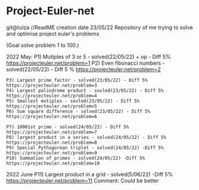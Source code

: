 # Project-Euler-net 
git@tulza
//ReadME creation date 23/05/22 
Repository of me trying to solve and optimise project euler's problems

(Goal solve problem 1 to 100.)

2022 May:
	P1) Mutiples of 3 or 5 - solved(22/05/22) + op - Diff 5%			https://projecteuler.net/problem=1 
	P2) Even fibonacci numbers - solved(22/05/22) - Diff 5 %            https://projecteuler.net/problem=2		
	
	P3) Largest prime factor - solved(23/05/22) - Diff 5%               https://projecteuler.net/problem=3									
	P4) Largest palindrome product - sovled(23/05/22) - Diff 5%         https://projecteuler.net/problem=4									
	P5) Smallest mutiples - sovled(23/05/22) - Diff 5%                  https://projecteuler.net/problem=5 
	P6) Sum square difference - solved(23/05/22) - Diff 5%              https://projecteuler.net/problem=6 		
	
	P7) 10001st prime - solved(24/05/22) - Diff 5%						https://projecteuler.net/problem=7 
	P8) largest product in a series - solved(24/05/22) - Diff 5%        https://projecteuler.net/problem=8   
	P9) Special Pythagorean triplet - solved(24/05/22) -Diff 5%			https://projecteuler.net/problem=9
	P10) Summation of primes - solved(24/05/22) -Diff 5%				https://projecteuler.net/problem=10

2022 June
	P11) Largest product in a grid - solved(5/06/22) -Diff 5%			https://projecteuler.net/problem=11 Comment: Could be better
